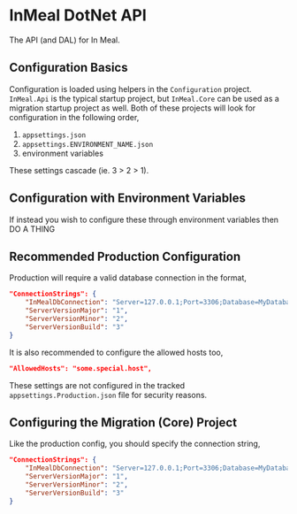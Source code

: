 # InMeal DotNet API

The API (and DAL) for In Meal. 

## Configuration Basics

Configuration is loaded using helpers in the `Configuration` project.
`InMeal.Api` is the typical startup project, but `InMeal.Core` can 
be used as a migration startup project as well. Both of these projects
will look for configuration in the following order,

1. `appsettings.json`
2. `appsettings.ENVIRONMENT_NAME.json`
3. environment variables

These settings cascade (ie. 3 > 2 > 1).

## Configuration with Environment Variables

If instead you wish to configure these through environment variables
then DO A THING

## Recommended Production Configuration

Production will require a valid database connection in the format,

```json
"ConnectionStrings": {
    "InMealDbConnection": "Server=127.0.0.1;Port=3306;Database=MyDatabase;User=myUser;Password=verysecretpassword",
    "ServerVersionMajor": "1",
    "ServerVersionMinor": "2",
    "ServerVersionBuild": "3"
}
```

It is also recommended to configure the allowed hosts too,

```json
"AllowedHosts": "some.special.host",
```

These settings are not configured in the tracked `appsettings.Production.json` file
for security reasons.


## Configuring the Migration (Core) Project

Like the production config, you should specify the connection string,

```json
"ConnectionStrings": {
    "InMealDbConnection": "Server=127.0.0.1;Port=3306;Database=MyDatabase;User=myUser;Password=verysecretpassword",
    "ServerVersionMajor": "1",
    "ServerVersionMinor": "2",
    "ServerVersionBuild": "3"
}
```
